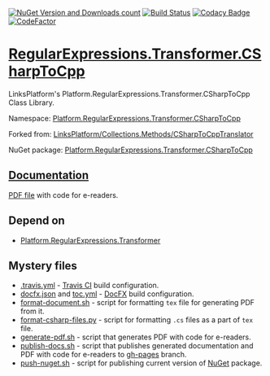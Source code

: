 [![NuGet Version and Downloads count](https://buildstats.info/nuget/Platform.RegularExpressions.Transformer.CSharpToCpp)](https://www.nuget.org/packages/Platform.RegularExpressions.Transformer.CSharpToCpp)
[![Build Status](https://travis-ci.com/linksplatform/RegularExpressions.Transformer.CSharpToCpp.svg?branch=master)](https://travis-ci.com/linksplatform/RegularExpressions.Transformer.CSharpToCpp)
[![Codacy Badge](https://api.codacy.com/project/badge/Grade/7bcd272efb834b7993f0cf3ea1e9bb69)](https://www.codacy.com/manual/drakonard/RegularExpressions.Transformer.CSharpToCpp?utm_source=github.com&amp;utm_medium=referral&amp;utm_content=linksplatform/RegularExpressions.Transformer.CSharpToCpp&amp;utm_campaign=Badge_Grade)
[![CodeFactor](https://www.codefactor.io/repository/github/linksplatform/regularexpressions.transformer.csharptocpp/badge)](https://www.codefactor.io/repository/github/linksplatform/regularexpressions.transformer.csharptocpp)

# [RegularExpressions.Transformer.CSharpToCpp](https://github.com/linksplatform/RegularExpressions.Transformer.CSharpToCpp)

LinksPlatform's Platform.RegularExpressions.Transformer.CSharpToCpp Class Library.

Namespace: [Platform.RegularExpressions.Transformer.CSharpToCpp](https://linksplatform.github.io/RegularExpressions.Transformer.CSharpToCpp/api/Platform.RegularExpressions.Transformer.CSharpToCpp.html)

Forked from: [LinksPlatform/Collections.Methods/CSharpToCppTranslator](https://github.com/linksplatform/Collections.Methods/tree/93bdb700f81cae341164da6a78e1b770814d0eba/CSharpToCppTranslator)

NuGet package: [Platform.RegularExpressions.Transformer.CSharpToCpp](https://www.nuget.org/packages/Platform.RegularExpressions.Transformer.CSharpToCpp)

## [Documentation](https://linksplatform.github.io/RegularExpressions.Transformer.CSharpToCpp)
[PDF file](https://linksplatform.github.io/RegularExpressions.Transformer.CSharpToCpp/Platform.RegularExpressions.Transformer.CSharpToCpp.pdf) with code for e-readers.

## Depend on
*   [Platform.RegularExpressions.Transformer](https://github.com/linksplatform/RegularExpressions.Transformer)

## Mystery files
*   [.travis.yml](https://github.com/linksplatform/RegularExpressions.Transformer.CSharpToCpp/blob/master/.travis.yml) - [Travis CI](https://travis-ci.com) build configuration.
*   [docfx.json](https://github.com/linksplatform/RegularExpressions.Transformer.CSharpToCpp/blob/master/docfx.json) and [toc.yml](https://github.com/linksplatform/RegularExpressions.Transformer.CSharpToCpp/blob/master/toc.yml) - [DocFX](https://dotnet.github.io/docfx) build configuration.
*   [format-document.sh](https://github.com/linksplatform/RegularExpressions.Transformer.CSharpToCpp/blob/master/format-document.sh) - script for formatting `tex` file for generating PDF from it.
*   [format-csharp-files.py](https://github.com/linksplatform/RegularExpressions.Transformer.CSharpToCpp/blob/master/format-csharp-files.py) - script for formatting `.cs` files as a part of `tex` file.
*   [generate-pdf.sh](https://github.com/linksplatform/RegularExpressions.Transformer.CSharpToCpp/blob/master/generate-pdf.sh) - script that generates PDF with code for e-readers.
*   [publish-docs.sh](https://github.com/linksplatform/RegularExpressions.Transformer.CSharpToCpp/blob/master/publish-docs.sh) - script that publishes generated documentation and PDF with code for e-readers to [gh-pages](https://github.com/linksplatform/RegularExpressions.Transformer.CSharpToCpp/tree/gh-pages) branch.
*   [push-nuget.sh](https://github.com/linksplatform/RegularExpressions.Transformer.CSharpToCpp/blob/master/push-nuget.sh) - script for publishing current version of [NuGet](https://www.nuget.org) package.
